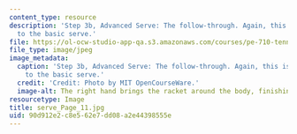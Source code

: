 ```yaml
---
content_type: resource
description: 'Step 3b, Advanced Serve: The follow-through. Again, this is very similar
  to the basic serve.'
file: https://ol-ocw-studio-app-qa.s3.amazonaws.com/courses/pe-710-tennis-spring-2007/90d912e2c8e562e7dd08a2e44398555e_serve_Page_11.jpg
file_type: image/jpeg
image_metadata:
  caption: 'Step 3b, Advanced Serve: The follow-through. Again, this is very similar
    to the basic serve.'
  credit: 'Credit: Photo by MIT OpenCourseWare.'
  image-alt: The right hand brings the racket around the body, finishing the motion.
resourcetype: Image
title: serve_Page_11.jpg
uid: 90d912e2-c8e5-62e7-dd08-a2e44398555e
---
```

